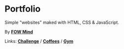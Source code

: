 # Portfolio
Simple "websites" maked with HTML, CSS &amp; JavaScript.

By [**FOW Mind**](https://github.com/FOWMind)

Links:
[**Challenge**](https://fowmind.github.io/reto)
/
[**Coffees**](https://fowmind.github.io/cafeteria)
/
[**Gym**](https://fowmind.github.io/triny)
